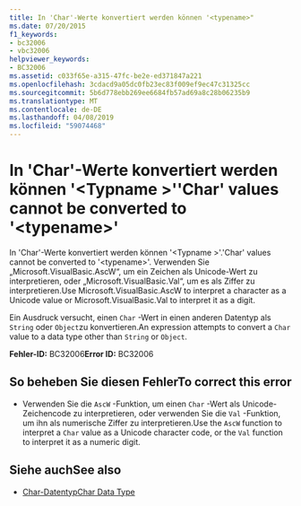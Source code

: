 ```yaml
---
title: In 'Char'-Werte konvertiert werden können '<typename>"
ms.date: 07/20/2015
f1_keywords:
- bc32006
- vbc32006
helpviewer_keywords:
- BC32006
ms.assetid: c033f65e-a315-47fc-be2e-ed371847a221
ms.openlocfilehash: 3cdacd9a05dc0fb23ec83f009ef9ec47c31325cc
ms.sourcegitcommit: 5b6d778ebb269ee6684fb57ad69a8c28b06235b9
ms.translationtype: MT
ms.contentlocale: de-DE
ms.lasthandoff: 04/08/2019
ms.locfileid: "59074468"
---
```

# <a name="char-values-cannot-be-converted-to-typename"></a><span data-ttu-id="0335a-102">In 'Char'-Werte konvertiert werden können '\<Typname >'</span><span class="sxs-lookup"><span data-stu-id="0335a-102">'Char' values cannot be converted to '\<typename>'</span></span>
<span data-ttu-id="0335a-103">In 'Char'-Werte konvertiert werden können '\<Typname >'.</span><span class="sxs-lookup"><span data-stu-id="0335a-103">'Char' values cannot be converted to '\<typename>'.</span></span> <span data-ttu-id="0335a-104">Verwenden Sie „Microsoft.VisualBasic.AscW“, um ein Zeichen als Unicode-Wert zu interpretieren, oder „Microsoft.VisualBasic.Val“, um es als Ziffer zu interpretieren.</span><span class="sxs-lookup"><span data-stu-id="0335a-104">Use Microsoft.VisualBasic.AscW to interpret a character as a Unicode value or Microsoft.VisualBasic.Val to interpret it as a digit.</span></span>  
  
 <span data-ttu-id="0335a-105">Ein Ausdruck versucht, einen `Char` -Wert in einen anderen Datentyp als `String` oder `Object`zu konvertieren.</span><span class="sxs-lookup"><span data-stu-id="0335a-105">An expression attempts to convert a `Char` value to a data type other than `String` or `Object`.</span></span>  
  
 <span data-ttu-id="0335a-106">**Fehler-ID:** BC32006</span><span class="sxs-lookup"><span data-stu-id="0335a-106">**Error ID:** BC32006</span></span>  
  
## <a name="to-correct-this-error"></a><span data-ttu-id="0335a-107">So beheben Sie diesen Fehler</span><span class="sxs-lookup"><span data-stu-id="0335a-107">To correct this error</span></span>  
  
-   <span data-ttu-id="0335a-108">Verwenden Sie die `AscW` -Funktion, um einen `Char` -Wert als Unicode-Zeichencode zu interpretieren, oder verwenden Sie die `Val` -Funktion, um ihn als numerische Ziffer zu interpretieren.</span><span class="sxs-lookup"><span data-stu-id="0335a-108">Use the `AscW` function to interpret a `Char` value as a Unicode character code, or the `Val` function to interpret it as a numeric digit.</span></span>  
  
## <a name="see-also"></a><span data-ttu-id="0335a-109">Siehe auch</span><span class="sxs-lookup"><span data-stu-id="0335a-109">See also</span></span>

- [<span data-ttu-id="0335a-110">Char-Datentyp</span><span class="sxs-lookup"><span data-stu-id="0335a-110">Char Data Type</span></span>](../../visual-basic/language-reference/data-types/char-data-type.md)
